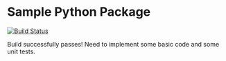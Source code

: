 # Sample Python Package

[![Build Status](https://travis-ci.org/paulhendricks/pyprofilr.png?branch=master)](https://travis-ci.org/paulhendricks/pyprofilr)

Build successfully passes! Need to implement some basic code and some unit tests.